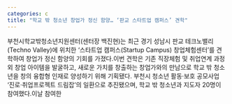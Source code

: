 ```yaml
---
categories: c
title: "학교 밖 청소년 창업가 정신 함양… ‘판교 스타트업 캠퍼스’ 견학"
---
```

부천시학교밖청소년지원센터(센터장 백진현)는 최근 경기 성남시 판교 테크노밸리(Techno Valley)에 위치한 ‘스타트업 캠퍼스(Startup Campus) 창업체험센터’를 견학하여 창업가 정신 함양의 기회를 가졌다.이번 견학은 기존 직장체험 및 취업연계 과정 외 창업 아이템을 발굴하고, 새로운 가치를 창출하는 창업가와의 만남으로 학교 밖 청소년을 창의 융합형 인재로 양성하기 위해 기획됐다. 부천시 청소년 활동·보호 공모사업 ‘진로·취업프로젝트 드림잡’의 일환으로 추진됐으며, 학교 밖 청소년과 지도자 20명이 참여했다.이날 참여한